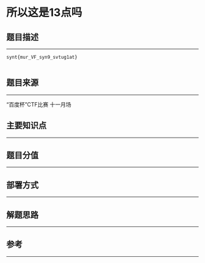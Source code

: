 # 所以这是13点吗

## 题目描述
---
```
synt{mur_VF_syn9_svtug1at}


```

## 题目来源
---
“百度杯”CTF比赛 十一月场

## 主要知识点
---


## 题目分值
---


## 部署方式
---


## 解题思路
---


## 参考
---
